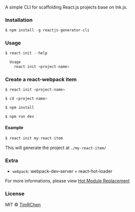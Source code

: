 A simple CLI for scaffolding React.js projects base on Ink.js.

<!-- [![Build Status](https://travis-ci.org/TimRChen/react-cli.svg?branch=master)](https://travis-ci.org/TimRChen/react-cli) -->


### Installation

```js
$ npm install -g reactjs-generator-cli
```
### Usage

```js
$ react-init --help

  Usage
    react-init <project-name>

```
### Create a react-webpack item
```js
$ react-init <project-name>

$ cd <project-name>

$ npm install

$ npm run dev
```
#### Example
```js
$ react-init my-react-item
```
This will generate the project at `./my-react-item/`

### Extra

* `webpack`:  webpack-dev-server + react-hot-loader

For more informations, please view [Hot Module Replacement](https://webpack.js.org/guides/hot-module-replacement/)

### License

MIT © [TimRChen](https://github.com/TimRChen)